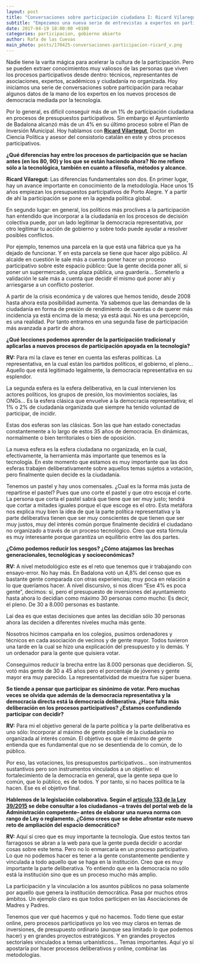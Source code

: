 ```yaml
---
layout: post
title: "Conversaciones sobre participación ciudadana I: Ricard Vilaregut"
subtitle: "Empezamos una nueva serie de entrevistas a expertos en participación con Ricard Vilaregut, Doctor en Ciencia política y asesor en los últimos procesos participativos del Ayuntamiento de Badalona"
date: 2017-04-19 18:00:00 +0100
categories: participacion, gobierno abierto
author: Rafa de las Cuevas
main_photo: posts/170425-conversaciones-participacion-ricard_v.png
---
```


Nadie tiene la varita mágica para acelerar la cultura de la participación. Pero se pueden extraer conocimientos muy valiosos de las personas que viven los procesos participativos desde dentro: técnicos, representantes de asociaciones, expertos, académicos y ciudadanía no organizada. Hoy iniciamos una serie de conversaciones sobre participación para recabar algunos datos de la mano de los expertos en los nuevos procesos de democracia mediada por la tecnología. 

Por lo general, es difícil conseguir más de un 1% de participación ciudadana en procesos de presupuestos participativos. Sin embargo el Ayuntamiento de Badalona alcanzó más de un 4% en su último proceso sobre el Plan de Inversión Municipal. Hoy hablamos con **[Ricard Vilartegut](https://twitter.com/RicardVilaregut)**, Doctor en Ciencia Política y asesor del consistorio catalán en este y otros procesos participativos.

**¿Qué diferencias hay entre los procesos de participación que se hacían antes (en los 80, 90) y los que se están haciendo ahora? No me refiero sólo a la tecnológica, también en cuanto a filosofía, métodos y alcance.**

**Ricard Vilaregut:** Las diferencias fundamentales son dos. En primer lugar, hay un avance importante en conocimiento de la metodología. Hace unos 15 años empiezan los presupuestos participativos de Porto Alegre. Y a partir de ahí la participación se pone en la agenda política global.

En segundo lugar: en general, los políticos más proclives a la participación han entendido que incorporar a la ciudadanía en los procesos de decisión colectiva puede, por un lado legitimar la democracia representativa, por otro legitimar tu acción de gobierno y sobre todo puede ayudar a resolver posibles conflictos.
 
Por ejemplo, tenemos una parcela en la que está una fábrica que ya ha dejado de funcionar. Y en esta parcela se tiene que hacer algo público. Al alcalde en cuestión le sale más a cuenta poner hacer un proceso participativo sobre este espacio público: Que la gente decida poner allí, si poner un supermercado, una plaza pública, una guardería… Someterlo a validación le sale más a cuenta que decidir él mismo qué poner ahí y arriesgarse a un conflicto posterior.
 
A partir de la crisis económica y de valores que hemos tenido, desde 2008 hasta ahora esta posibilidad aumenta. Ya sabemos que las demandas de la ciudadanía en forma de presión de rendimiento de cuentas o de querer más incidencia ya está encima de la mesa; ya está aquí. No es una percepción, es una realidad. Por tanto entramos en una segunda fase de participación más avanzada a partir de ahora.

**¿Qué lecciones podemos aprender de la participación tradicional y aplicarlas a nuevos procesos de participación apoyada en la tecnología?**

**RV:** Para mí la clave es tener en cuenta las esferas políticas. La representativa, en la cual están los partidos políticos, el gobierno, el pleno… Aquello que está legitimado legalmente, la democracia representativa en su esplendor.
 
La segunda esfera es la esfera deliberativa, en la cual intervienen los actores políticos, los grupos de presión, los movimientos sociales, las ONGs… Es la esfera clásica que envuelve a la democracia representativa; el 1% o 2% de ciudadanía organizada que siempre ha tenido voluntad de participar, de incidir.
 
Estas dos esferas son las clásicas. Son las que han estado conectadas constantemente a lo largo de estos 35 años de democracia. En dinámicas, normalmente o bien territoriales o bien de oposición.
 
La nueva esfera es la esfera ciudadana no organizada, en la cual, efectivamente, la herramienta más importante que tenemos es la tecnología. En este momento que estamos es muy importante que las dos esferas trabajen deliberativamente sobre aquellos temas sujetos a votación, pero finalmente quien decide es la ciudadanía.
 
Tenemos un pastel y hay unos comensales. ¿Cual es la forma más justa de repartirse el pastel? Pues que uno corte el pastel y que otro escoja el corte. La persona que corta el pastel sabrá que tiene que ser muy justo; tendrá que cortar a mitades iguales porque el que escoge es el otro. Esta metáfora nos explica muy bien la idea de que la parte política representativa y la parte deliberativa tienen que ser muy conscientes de que tienen que ser muy justos, muy del interés común porque finalmente decidirá el ciudadano no organizado a través de un proceso tecnológico. Creo que esta fórmula es muy interesante porque garantiza un equilibrio entre las dos partes.

**¿Cómo podemos reducir los sesgos? ¿Cómo atajamos las brechas generacionales, tecnológicas y socioeconómicas?**

**RV:** A nivel metodológico este es el reto que tenemos que ir trabajando con ensayo-error. No hay más. En Badalona votó un 4,8% del censo que es bastante gente comparada con otras experiencias; muy poca en relación a lo que queríamos hacer. A nivel discursivo, si nos dicen “Ese 4% es poca gente”, decimos: sí, pero el presupuesto de inversiones del ayuntamiento hasta ahora lo decidían como máximo 30 personas como mucho: Es decir, el pleno. De 30 a 8.000 personas es bastante.
 
Lai dea es que estas decisiones que antes las decidían sólo 30 personas ahora las deciden a diferentes niveles mucha más gente.
 
Nosotros hicimos campaña en los colegios, pusimos ordenadores y técnicos en cada asociación de vecinos y de gente mayor. Todos tuvieron una tarde en la cual se hizo una explicación del presupuesto y lo demás. Y un ordenador para la gente que quisiera votar.
 
Conseguimos reducir la brecha entre las 8.000 personas que decidieron. Sí, votó más gente de 30 a 45 años pero el porcentaje de jóvenes y gente mayor era muy parecido. La representatividad de muestra fue súper buena.

**Se tiende a pensar que participar es sinónimo de votar. Pero muchas veces se olvida que además de la democracia representativa y la democracia directa está la democracia deliberativa. ¿Hace falta más deliberación en los procesos participativos? ¿Estamos confundiendo participar con decidir?**

**RV:** Para mi el objetivo general de la parte política y la parte deliberativa es uno sólo: Incorporar al máximo de gente posible de la ciudadanía no organizada al interés común. El objetivo es que el máximo de gente entienda que es fundamental que no se desentienda de lo común, de lo público.
 
Por eso, las votaciones, los presupuestos participativos… son instrumentos sustantivos pero son instrumentos vinculados a un objetivo: el fortalecimiento de la democracia en general, que la gente sepa que lo común, que lo público, es de todos. Y por tanto, si no haces política te la hacen. Ese es el objetivo final. 

**Hablemos de la legislación colaborativa. Según el [artículo 133 de la Ley 39/2015](https://www.boe.es/buscar/act.php?id=BOE-A-2015-10565#a133) se debe consultar a los ciudadanos –a través del portal web de la Administración competente– antes de elaborar una nueva norma con rango de Ley o reglamento. ¿Cómo crees que se debe afrontar este nuevo reto de ampliación del espacio democrático?**

**RV:**  Aquí sí creo que es muy importante la tecnología. Que estos textos tan farragosos se abran a la web para que la gente pueda decidir o acordar cosas sobre este tema. Pero no lo enmarcaría en un proceso participativo. Lo que no podemos hacer es tener a la gente constantemente pendiente y vinculada a todo aquello que se haga en la institución. Creo que es muy importante la parte deliberativa. Yo entiendo que en la democracia no sólo está la institución sino que es un proceso mucho más amplio.
 
La participación y la vinculación a los asuntos públicos no pasa solamente por aquello que genera la institución democrática. Pasa por muchos otros ámbitos. Un ejemplo claro es que todos participen en las Asociaciones de Madres y Padres.
 
Tenemos que ver qué hacemos y qué no hacemos. Todo tiene que estar online, pero procesos participativos yo los veo muy claros en temas de inversiones, de presupuesto ordinario (aunque sea limitado lo que podemos hacer) y en grandes proyectos estratégicos. Y en grandes proyectos sectoriales vinculados a temas urbanísticos… Temas importantes. Aquí yo sí apostaría por hacer procesos deliberativos y online, combinar las metodologías. 

